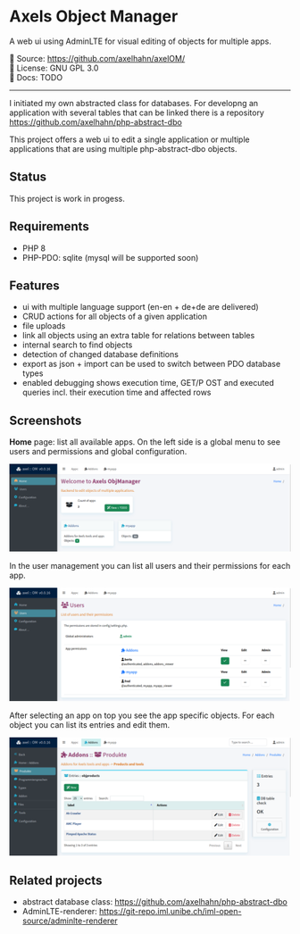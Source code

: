 # Axels Object Manager

A web ui using AdminLTE for visual editing of objects for multiple apps.


📄 Source: <https://github.com/axelhahn/axelOM/> \
📜 License: GNU GPL 3.0 \
📗 Docs: TODO

- - -

I initiated my own abstracted class for databases. For developng an application with several tables that can be linked there is a repository https://github.com/axelhahn/php-abstract-dbo

This project offers a web ui to edit a single application or multiple applications that are using multiple php-abstract-dbo objects.

## Status

This project is work in progess.

## Requirements

* PHP 8
* PHP-PDO: sqlite (mysql will be supported soon)

## Features

* ui with multiple language support (en-en + de+de are delivered)
* CRUD actions for all objects of a given application
* file uploads
* link all objects using an extra table for relations between tables
* internal search to find objects
* detection of changed database definitions
* export as json + import can be used to switch between PDO database types
* enabled debugging shows execution time, GET/P OST and executed queries incl. their execution time and affected rows

## Screenshots

**Home** page: list all available apps.
On the left side is a global menu to see users and permissions and global configuration.

![Home](docs/images/webui_start_list_apps.png)

In the user management you can list all users and their permissions for each app.

![Users and permissions](docs/images/webui_start_list_users.png)

After selecting an app on top you see the app specific objects. For each object you can list its entries and edit them.

![List avaulable items of an object](docs/images/webui_show_owbjects_of_app.png)

## Related projects

* abstract database class: https://github.com/axelhahn/php-abstract-dbo
* AdminLTE-renderer: https://git-repo.iml.unibe.ch/iml-open-source/adminlte-renderer
